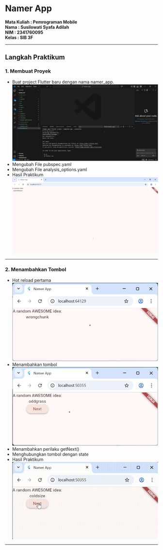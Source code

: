 # Namer App

**Mata Kuliah : Pemrograman Mobile**  
**Nama        : Susilowati Syafa Adilah**  
**NIM         : 2341760095**  
**Kelas       : SIB 3F**  

---

## Langkah Praktikum

### 1. Membuat Proyek
- Buat project Flutter baru dengan nama namer_app.  
![01](images/tp01.png)  
- Mengubah File pubspec.yaml
- Mengubah File analysis_options.yaml
- Hasil Praktikum
![01](images/tp02.png) 

---

### 2. Menambahkan Tombol
- Hot reload pertama
![02](images/tp2.1.png) 
- Menambahkan tombol
![02](images/tp2.2.png) 
- Menambahkan perilaku getNext()
- Menghubungkan tombol dengan state
- Hasil Praktikum
![02](images/demo2.gif) 

---

